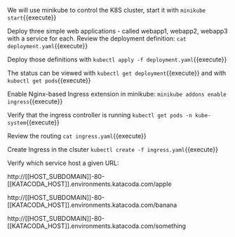 We will use minikube to control the K8S cluster, start it with `minikube start`{{execute}}

Deploy three simple web applications - called webapp1, webapp2, webapp3 with a service for each. Review the deployment definition: `cat deployment.yaml`{{execute}}

Deploy those definitions with `kubectl apply -f deployment.yaml`{{execute}}

The status can be viewed with `kubectl get deployment`{{execute}} and with `kubectl get pods`{{execute}} 

Enable Nginx-based Ingress extension in minikube: `minikube addons enable ingress`{{execute}}

Verify that the ingress controller is running `kubectl get pods -n kube-system`{{execute}}

Review the routing `cat ingress.yaml`{{execute}}

Create Ingress in the clsuter `kubectl create -f ingress.yaml`{{execute}}

Verify which service host a given URL:

http://[[HOST_SUBDOMAIN]]-80-[[KATACODA_HOST]].environments.katacoda.com/apple

http://[[HOST_SUBDOMAIN]]-80-[[KATACODA_HOST]].environments.katacoda.com/banana

http://[[HOST_SUBDOMAIN]]-80-[[KATACODA_HOST]].environments.katacoda.com/something





